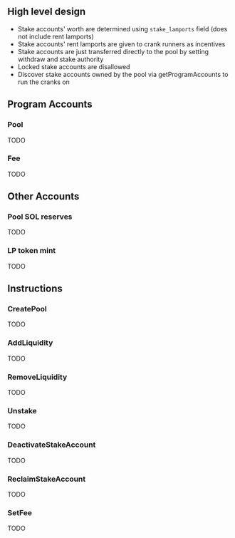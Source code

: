 ## High level design

- Stake accounts' worth are determined using `stake_lamports` field (does not include rent lamports)
- Stake accounts' rent lamports are given to crank runners as incentives
- Stake accounts are just transferred directly to the pool by setting withdraw and stake authority
- Locked stake accounts are disallowed
- Discover stake accounts owned by the pool via getProgramAccounts to run the cranks on

## Program Accounts

### Pool

TODO

### Fee

TODO

## Other Accounts

### Pool SOL reserves

TODO

### LP token mint

TODO

## Instructions

### CreatePool

TODO

### AddLiquidity

TODO

### RemoveLiquidity

TODO

### Unstake

TODO

### DeactivateStakeAccount

TODO

### ReclaimStakeAccount

TODO

### SetFee

TODO
